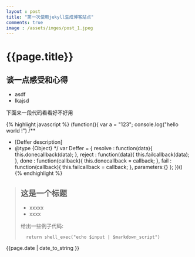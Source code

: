 ```yaml
---
layout : post
title: "第一次使用jekyll生成博客站点"
comments: true
image : /assets/imges/post_1.jpeg
---
```


{{page.title}}
=============

谈一点感受和心得
---------------

* asdf
* lkajsd 


下面来一段代码看看好不好用

{% highlight javascript %}
(function(){
  var a = "123";
  console.log("hello world !")
  /**
   * [Deffer description]
   * @type {Object}
   */
  var Deffer = {
	resolve : function(data){
		this.donecallback(data);
	},
	reject : function(data){
		this.failcallback(data);
	},
	done : function(callback){
		this.donecallback = callback;
	},
	fail : function(callback){
		this.failcallback = callback;
	},
	parameters:{}
	};
})()
{% endhighlight %}




> ## 这是一个标题
>
>* xxxxx
>* xxxx
>
> 给出一些例子代码:
>
>
>		return shell_exec("echo $input | $markdown_script")

{{page.date | date_to_string }}
